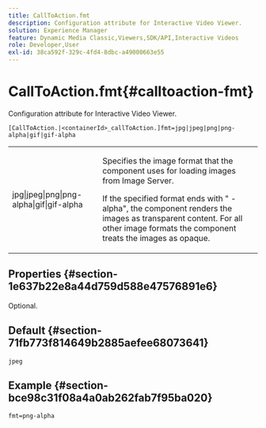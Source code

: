 ```yaml
---
title: CallToAction.fmt
description: Configuration attribute for Interactive Video Viewer.
solution: Experience Manager
feature: Dynamic Media Classic,Viewers,SDK/API,Interactive Videos
role: Developer,User
exl-id: 38ca592f-329c-4fd4-8dbc-a49000663e55
---
```

# CallToAction.fmt{#calltoaction-fmt}

Configuration attribute for Interactive Video Viewer.

 `[CallToAction.|<containerId>_callToAction.]fmt=jpg|jpeg|png|png-alpha|gif|gif-alpha`

<table id="table_441553CD34C94A58A9D7CBF772DEDDB6"> 
 <tbody> 
  <tr> 
   <td colname="col1"> <p> <span class="codeph"> jpg|jpeg|png|png-alpha|gif|gif-alpha</span> </p> </td> 
   <td colname="col2"> <p> Specifies the image format that the component uses for loading images from Image Server. </p> <p>If the specified format ends with "<span class="codeph"> -alpha</span>", the component renders the images as transparent content. For all other image formats the component treats the images as opaque. </p> </td> 
  </tr> 
 </tbody> 
</table>

## Properties {#section-1e637b22e8a44d759d588e47576891e6}

Optional.

## Default {#section-71fb773f814649b2885aefee68073641}

`jpeg`

## Example {#section-bce98c31f08a4a0ab262fab7f95ba020}

```
fmt=png-alpha
```
